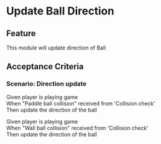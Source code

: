 # Update Ball Direction

## Feature

This module will update direction of Ball

## Acceptance Criteria

### Scenario: Direction update

Given player is playing game  
When "Paddle ball collision" received from 'Collision check'    
Then update the direction of the ball

Given player is playing game  
When "Wall ball collision" received from 'Collision check'  
Then update the direction  of the ball
